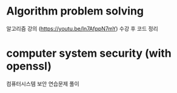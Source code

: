 # Algorithm problem solving
알고리즘 강의 (https://youtu.be/ln7AfppN7mY) 수강 후 코드 정리
# computer system security (with openssl)
컴퓨터시스템 보안 연습문제 풀이
